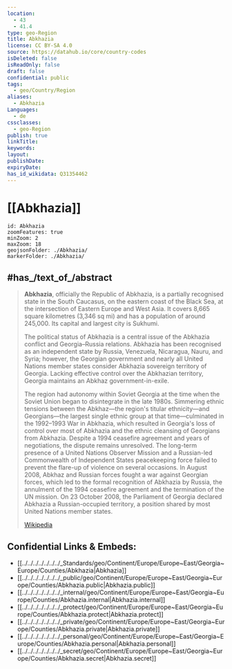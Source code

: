 ```yaml
---
location:
  - 43
  - 41.4
type: geo-Region
title: Abkhazia
license: CC BY-SA 4.0
source: https://datahub.io/core/country-codes
isDeleted: false
isReadOnly: false
draft: false
confidential: public
tags:
  - geo/Country/Region
aliases:
  - Abkhazia
Languages:
  - de
cssclasses:
  - geo-Region
publish: true
linkTitle: 
keywords: 
layout: 
publishDate: 
expiryDate: 
has_id_wikidata: Q31354462
---
```


# [[Abkhazia]] 

```leaflet
id: Abkhazia
zoomFeatures: true 
minZoom: 2 
maxZoom: 18
geojsonFolder: ./Abkhazia/
markerFolder: ./Abkhazia/
```


## #has_/text_of_/abstract 

> **Abkhazia**, officially the Republic of Abkhazia, is a partially recognised state in the South Caucasus, on the eastern coast of the Black Sea, at the intersection of Eastern Europe and West Asia. It covers 8,665 square kilometres (3,346 sq mi) and has a population of around 245,000. Its capital and largest city is Sukhumi.
>
> The political status of Abkhazia is a central issue of the Abkhazia conflict and Georgia–Russia relations. Abkhazia has been recognised as an independent state by Russia, Venezuela, Nicaragua, Nauru, and Syria; however, the Georgian government and nearly all United Nations member states consider Abkhazia sovereign territory of Georgia. Lacking effective control over the Abkhazian territory, Georgia maintains an Abkhaz government-in-exile.
>
> The region had autonomy within Soviet Georgia at the time when the Soviet Union began to disintegrate in the late 1980s. Simmering ethnic tensions between the Abkhaz—the region's titular ethnicity—and Georgians—the largest single ethnic group at that time—culminated in the 1992–1993 War in Abkhazia, which resulted in Georgia's loss of control over most of Abkhazia and the ethnic cleansing of Georgians from Abkhazia. Despite a 1994 ceasefire agreement and years of negotiations, the dispute remains unresolved. The long-term presence of a United Nations Observer Mission and a Russian-led Commonwealth of Independent States peacekeeping force failed to prevent the flare-up of violence on several occasions. In August 2008, Abkhaz and Russian forces fought a war against Georgian forces, which led to the formal recognition of Abkhazia by Russia, the annulment of the 1994 ceasefire agreement and the termination of the UN mission. On 23 October 2008, the Parliament of Georgia declared Abkhazia a Russian-occupied territory, a position shared by most United Nations member states.
>
> [Wikipedia](https://en.wikipedia.org/wiki/Abkhazia) 

## Confidential Links & Embeds: 
- [[../../../../../../../_Standards/geo/Continent/Europe/Europe~East/Georgia~Europe/Counties/Abkhazia|Abkhazia]] 
- [[../../../../../../../_public/geo/Continent/Europe/Europe~East/Georgia~Europe/Counties/Abkhazia.public|Abkhazia.public]] 
- [[../../../../../../../_internal/geo/Continent/Europe/Europe~East/Georgia~Europe/Counties/Abkhazia.internal|Abkhazia.internal]] 
- [[../../../../../../../_protect/geo/Continent/Europe/Europe~East/Georgia~Europe/Counties/Abkhazia.protect|Abkhazia.protect]] 
- [[../../../../../../../_private/geo/Continent/Europe/Europe~East/Georgia~Europe/Counties/Abkhazia.private|Abkhazia.private]] 
- [[../../../../../../../_personal/geo/Continent/Europe/Europe~East/Georgia~Europe/Counties/Abkhazia.personal|Abkhazia.personal]] 
- [[../../../../../../../_secret/geo/Continent/Europe/Europe~East/Georgia~Europe/Counties/Abkhazia.secret|Abkhazia.secret]] 

